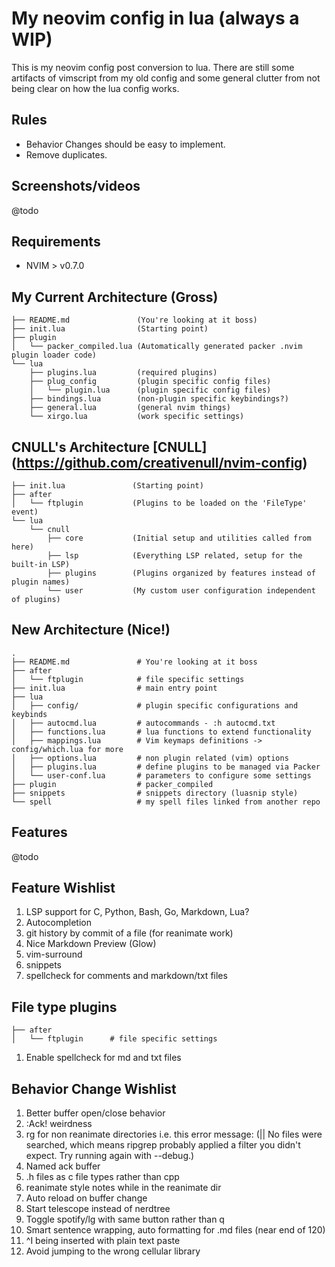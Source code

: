 # My neovim config in lua (always a WIP)
This is my neovim config post conversion to lua. There are still some artifacts of vimscript from my old config and some
general clutter from not being clear on how the lua config works.

## Rules
- Behavior Changes should be easy to implement.
- Remove duplicates.

## Screenshots/videos
@todo

## Requirements
- NVIM > v0.7.0

## My Current Architecture (Gross)
```
├── README.md               (You're looking at it boss)
├── init.lua                (Starting point)
├── plugin
│   └── packer_compiled.lua (Automatically generated packer .nvim plugin loader code)
└── lua
    ├── plugins.lua         (required plugins)
    ├── plug_config         (plugin specific config files)
    │   └── plugin.lua      (plugin specific config files)
    ├── bindings.lua        (non-plugin specific keybindings?)
    ├── general.lua         (general nvim things)
    └── xirgo.lua           (work specific settings)
```

## CNULL's Architecture [CNULL] (https://github.com/creativenull/nvim-config)
```
├── init.lua               (Starting point)
├── after
│   └── ftplugin           (Plugins to be loaded on the 'FileType' event)
└── lua
    └── cnull
        ├── core           (Initial setup and utilities called from here)
        ├── lsp            (Everything LSP related, setup for the built-in LSP)
        ├── plugins        (Plugins organized by features instead of plugin names)
        └── user           (My custom user configuration independent of plugins)
```

## New Architecture (Nice!)
```
.
├── README.md               # You're looking at it boss
├── after
│   └── ftplugin            # file specific settings
├── init.lua                # main entry point
├── lua
│   ├── config/             # plugin specific configurations and keybinds
│   ├── autocmd.lua         # autocommands - :h autocmd.txt
│   ├── functions.lua       # lua functions to extend functionality
│   ├── mappings.lua        # Vim keymaps definitions -> config/which.lua for more
│   ├── options.lua         # non plugin related (vim) options
│   ├── plugins.lua         # define plugins to be managed via Packer
│   └── user-conf.lua       # parameters to configure some settings
├── plugin                  # packer_compiled
├── snippets                # snippets directory (luasnip style)
└── spell                   # my spell files linked from another repo
```
## Features
@todo
## Feature Wishlist
1. LSP support for C, Python, Bash, Go, Markdown, Lua?
2. Autocompletion
3. git history by commit of a file (for reanimate work)
4. Nice Markdown Preview (Glow)
5. vim-surround
6. snippets
7. spellcheck for comments and markdown/txt files
## File type plugins
```
├── after
│   └── ftplugin      # file specific settings
```
1. Enable spellcheck for md and txt files

## Behavior Change Wishlist
1. Better buffer open/close behavior
2. :Ack! weirdness
3. rg for non reanimate directories i.e. this error message:
(|| No files were searched, which means ripgrep probably applied a filter you didn't expect. Try running again with --debug.)
4. Named ack buffer
5. .h files as c file types rather than cpp
6. reanimate style notes while in the reanimate dir
7. Auto reload on buffer change
8. Start telescope instead of nerdtree
9. Toggle spotify/lg with same button rather than q
10. Smart sentence wrapping, auto formatting for .md files (near end of 120)
11. ^I being inserted with plain text paste
12. Avoid jumping to the wrong cellular library
